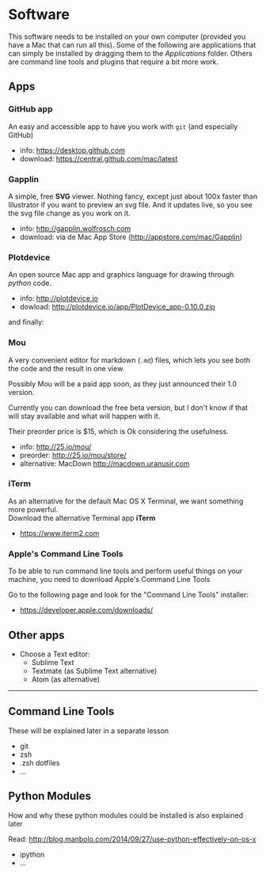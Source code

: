 # Software

This software needs to be installed on your own computer (provided you have a Mac that can run all this). Some of the following are applications that can simply be installed by dragging them to the *Applications* folder. Others are command line tools and plugins that require a bit more work.

## Apps

### GitHub app

An easy and accessible app to have you work with `git` (and especially GitHub)

- info: https://desktop.github.com
- download: https://central.github.com/mac/latest

### Gapplin

A simple, free **SVG** viewer. Nothing fancy, except just about 100x faster than Illustrator if you want to preview an svg file. And it updates live, so you see the svg file change as you work on it.

- info: http://gapplin.wolfrosch.com
- download: via de Mac App Store (http://appstore.com/mac/Gapplin)

### Plotdevice

An open source Mac app and graphics language for drawing through *python* code.

- info: http://plotdevice.io
- dowload: http://plotdevice.io/app/PlotDevice_app-0.10.0.zip

and finally:

### Mou

A very convenient editor for markdown (`.md`) files, which lets you see both the code and the result in one view.

Possibly Mou will be a paid app soon, as they just announced their 1.0 version.

Currently you can download the free beta version, but I don't know if that will stay available and what will happen with it.

Their preorder price is $15, which is Ok considering the usefulness.

- info: http://25.io/mou/
- preorder: http://25.io/mou/store/
- alternative: MacDown http://macdown.uranusjr.com 

### iTerm

As an alternative for the default Mac OS X Terminal, we want something more powerful.  
Download the alternative Terminal app **iTerm**

- https://www.iterm2.com

### Apple's Command Line Tools

To be able to run command line tools and perform useful things on your machine, you need to download Apple's Command Line Tools

Go to the following page and look for the "Command Line Tools" installer:

- https://developer.apple.com/downloads/

## Other apps 

- Choose a Text editor:
	- Sublime Text
	- Textmate (as Sublime Text alternative)
	- Atom (as alternative)

----

## Command Line Tools

These will be explained later in a separate lesson

- git
- zsh
- .zsh dotfiles
- ...

## Python Modules

How and why these python modules could be installed is also explained later

Read: http://blog.manbolo.com/2014/09/27/use-python-effectively-on-os-x

- ipython
- ...